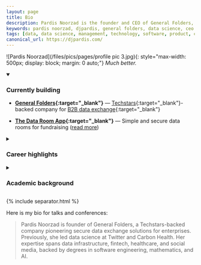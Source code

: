 ```yaml
---
layout: page
title: Bio
description: Pardis Noorzad is the founder and CEO of General Folders, pioneering secure data exchange solutions for enterprises. Previously led data science at Carbon Health and Twitter.
keywords: pardis noorzad, djpardis, general folders, data science, ceo founder, techstars, carbon health, twitter, data exchange, secure data sharing
tags: [data, data science, management, technology, software, product, cloud infrastructure]
canonical_url: https://djpardis.com/
---
```


![Pardis Noorzad](/files/pics/pages/profile pic 3.jpg){: style="max-width: 500px; display: block; margin: 0 auto;"}
*Much better.*

<details class="collapsible-section" markdown="1" open>
<summary><h3>Currently building</h3></summary>

- **[General Folders](https://generalfolders.com){:target="_blank"}** — [Techstars](https://www.techstars.com/newsroom/new-class-san-diego-sdsu){:target="_blank"}-backed company for [B2B data exchange](https://medium.com/@djpardis/the-state-of-data-exchange-31049fa229f0){:target="_blank"}

- **[The Data Room App](https://thedataroom.app){:target="_blank"}** — Simple and secure data rooms for fundraising ([read more](/blog/2025/07/20/introducing-the-data-room-app/))

</details>

<details class="collapsible-section" markdown="1">
<summary><h3>Career highlights</h3></summary>

- **Head of Data** at [Carbon Health](https://www.linkedin.com/posts/carbon-health_meet-pardis-noorzad-head-of-data-science-activity-6649426702302871552-DnLa/){:target="_blank"} — Built data infrastructure for healthcare ([learn more](https://www.youtube.com/watch?v=CQHwLWMQFDk){:target="_blank"}) 

- **Data Science Leader** at [Twitter](https://twitter.com/){:target="_blank"} — Established the [data function](https://medium.com/@djpardis/models-for-integrating-data-science-teams-within-organizations-7c5afa032ebd){:target="_blank"} for Search, Trends, Recommendations, etc.

- **ML Engineering** at [Paytm](http://www.paytm.com){:target="_blank"} — Built a Fraud Detection System protecting 100M+ users

- **ML Engineering** at [Rubikloud](https://www.linkedin.com/company/rubikloud-technologies/){:target="_blank"} — Built a Promotion Optimization System for multi-channel retailers

</details>

<details class="collapsible-section" markdown="1">
<summary><h3>Academic background</h3></summary>

- **Applied Mathematics** — [Ryerson University](https://www.torontomu.ca/graphs-group/join-us/){:target="_blank"} (MSc)  
&nbsp;&nbsp;&nbsp;&nbsp;Focus areas: Random graph models of online social networks

- **Artificial Intelligence (AI)** — [Amirkabir University](http://ceit.aut.ac.ir/autcms/computer-engineering/en/home){:target="_blank"} (MSc)  
&nbsp;&nbsp;&nbsp;&nbsp;Focus areas: [Music genre recognition](/files/papers/genreSturmNoorzad20120116.pdf){:target="_blank"} and [sparse classifiers](/files/papers/Noorzad2012b.pdf){:target="_blank"} 

- **Software Engineering** — [University of Tehran](http://ece.ut.ac.ir/en){:target="_blank"} (BSc)  
&nbsp;&nbsp;&nbsp;&nbsp;Focus areas: RL and theorem proving systems

</details>


{% include separator.html %}

Here is my bio for talks and conferences:

> Pardis Noorzad is founder of General Folders, a Techstars-backed company pioneering secure data exchange solutions for enterprises. 
> Previously, she led data science at Twitter and Carbon Health. Her expertise spans data infrastructure, fintech, 
> healthcare, and social media, backed by degrees in software engineering, mathematics, and AI.